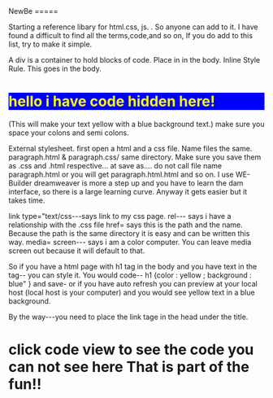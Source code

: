 <!doctype html>
<html lang="eng">
<head>
<meta charset="utf-8">
<title>  code hidden if you can see it! click code--</title>
</head>

<body>
NewBe
=====

Starting a reference libary for html.css, js. .
So anyone can add to it.
I have found a difficult to find all the terms,code,and so on,
If you do add to this list, try to make it simple.  

<div></div> A div is a container to hold blocks of code. Place in in the body.
<!doctype html>
<html lang="eng">
<head>
<meta charset="utf-8">

<head/>
Inline Style Rule. This goes in the body. <h1 style=" color : yellow ; background : blue"> <!--text for style to be placed here--> hello i have code hidden here!</h1>  (This will make your <hi> text yellow with a blue background  text.) make sure you space your colons and semi colons.

External stylesheet. first open a html and a css file. Name files the same. paragraph.html & paragraph.css/ same directory.
Make sure you save them as .css and .html respective... at save as.... do not call file name paragraph.html or you will get paragraph.html.html  and so on.  I use WE-Builder    dreamweaver is more a step up and you have to learn the dam interface, so there is a large learning curve. Anyway it gets easier but it takes time.

<link type="text/css" rel="sylesheet" href=" <!-- here you would write paragraph.css media="screen">

link type="text/css---says link to my css page.  rel--- says i have a relationship with the .css file
href= says this is the path and the name. Because the path is the same directory it is easy and can be written this way.
media= screen--- says i am a color computer.  You can leave media screen out because it will default to that.

So if you have a html page with h1 tag in the body and you have text in the tag-- you can style it.
You would code-- h1 {color : yellow ; background : blue" } and save- or if you have auto refresh you can preview at your local host (local host is your computer) and you would see yellow text in a blue background.
<!-- this by the way is how to hide info that will not show up on screen-->
By the way---you need to place the link tage in the head under the title.

<h1> click code view to see the code you can not see here</hi> That is part of the fun!!

</body>
</html>







 






